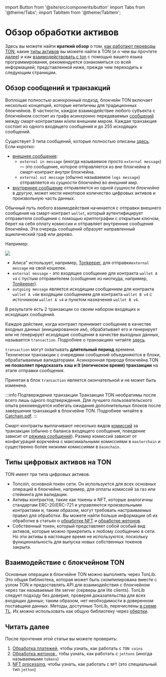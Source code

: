 import Button from '@site/src/components/button'
import Tabs from '@theme/Tabs';
import TabItem from '@theme/TabItem';

# Обзор обработки активов

Здесь вы можете найти **краткий обзор** о том, [как работают переводы TON](/v3/documentation/dapps/assets/overview#overview-on-messages-and-transactions), какие [типы активов](/v3/documentation/dapps/assets/overview#digital-asset-types-on-ton) вы можете найти в TON (и о чем вы прочтете [далее](/v3/documentation/dapps/assets/overview#read-next)) и как [взаимодействовать с ton](/v3/documentation/dapps/assets/overview#interaction-with-ton-blockchain) с помощью вашего языка программирования, рекомендуется ознакомиться со всей информацией, представленной ниже, прежде чем переходить к следующим страницам.

## Обзор сообщений и транзакций

Воплощая полностью асинхронный подход, блокчейн TON включает несколько концепций, которые нетипичны для традиционных блокчейнов. В частности, каждое взаимодействие любого субъекта с блокчейном состоит из графа асинхронно передаваемых [сообщений](/v3/documentation/smart-contracts/message-management/messages-and-transactions) между смарт-контрактами и/или внешним миром. Каждая транзакция состоит из одного входящего сообщения и до 255 исходящих сообщений.

Существует 3 типа сообщений, которые полностью описаны [здесь](/v3/documentation/smart-contracts/message-management/sending-messages#types-of-messages). Если коротко:

- [внешнее сообщение](/v3/documentation/smart-contracts/message-management/external-messages):
  - `external in message` (иногда называемое просто `external message`) — это сообщение, которое отправляется из *вне* блокчейна в смарт-контракт *внутри* блокчейна.
  - `external out message` (обычно называемое `logs message`) отправляется из *сущности блокчейна* во *внешний мир*.
- [внутреннее сообщение](/v3/documentation/smart-contracts/message-management/internal-messages) отправляется из одной *сущности блокчейна* в *другую*, может нести некоторое количество цифровых активов и произвольную часть данных.

Обычный путь любого взаимодействия начинается с отправки внешнего сообщения на смарт-контракт `wallet`, который аутентифицирует отправителя сообщения с помощью криптографии с открытым ключом, берет на себя оплату комиссии и отправляет внутренние сообщения блокчейна. Эта очередь сообщений образует направленный ациклический граф или дерево.

Например:

![](/img/docs/asset-processing/alicemsgDAG.svg)

- Алиса" использует, например, [Tonkeeper](https://tonkeeper.com/), для отправки`external message` на свой кошелек.
- `external message` - это входящее сообщение для контракта `wallet A v4` с пустым отправителем (сообщение из ниоткуда, например, [Tonkeeper](https://tonkeeper.com/)).
- `outgoing message` является исходящим сообщением для контракта `wallet A v4`и входящим сообщением для контракта `wallet B v4` с источником `wallet A v4` и пунктом назначения `wallet B v4`.

В результате есть 2 транзакции со своим набором входящих и исходящих сообщений.

Каждое действие, когда контракт принимает сообщение в качестве входных данных (инициированное им), обрабатывает его и генерирует или не генерирует исходящие сообщения в качестве выходных данных, называется `transaction`. Подробнее о транзакциях читайте [здесь](/v3/documentation/smart-contracts/message-management/messages-and-transactions#what-is-a-transaction).

`transaction` могут охватывать **длительный период** времени. Технически транзакции с очередями сообщений объединяются в блоки, обрабатываемые валидаторами. Асинхронная природа блокчейна TON **не позволяет предсказать хэш и lt (логическое время) транзакции** на этапе отправки сообщения.

Принятая в блок `transaction` является окончательной и не может быть изменена.

:::info Подтверждение транзакции
Транзакции TON необратимы после всего лишь одного подтверждения. Для лучшего пользовательского опыта рекомендуется избегать ожидания дополнительных блоков после завершения транзакций в блокчейне TON. Подробнее читайте в [Catchain.pdf](https://docs.ton.org/catchain.pdf#page=3).
:::

Смарт-контракты выплачивают несколько видов [комиссий](/v3/documentation/smart-contracts/transaction-fees/fees) за транзакции (обычно с баланса входящего сообщения, поведение зависит от [режима сообщений](/v3/documentation/smart-contracts/message-management/sending-messages#message-modes)). Размер комиссий зависит от конфигураций воркчейна с максимальными комиссиями в `masterchain` и существенно более низкими комиссиями в `basechain`.

## Типы цифровых активов на TON

TON имеет три типа цифровых активов.

- Toncoin, основной токен сети. Он используется для всех основных операций в блокчейне, например, для оплаты комиссий за газ или стейкинга для валидации.
- Активы контрактов, такие как токены и NFT, которые аналогичны стандартам ERC-20/ERC-721 и управляются произвольными контрактами и, таким образом, могут требовать настраиваемых правил для обработки. Вы можете найти больше информации об их обработке в статьях о [обработке NFT](/v3/guidelines/dapps/asset-processing/nft-processing/nfts) и [обработке жетонов](/v3/guidelines/dapps/asset-processing/jettons).
- Собственный токен, который представляет собой особый вид активов, которые можно прикрепить к любому сообщению в сети. Но эти активы в настоящее время не используются, поскольку функциональность для выпуска новых собственных токенов закрыта.

## Взаимодействие с блокчейном TON

Основные операции в блокчейне TON можно выполнять через TonLib. Это общая библиотека, которая может быть скомпилирована вместе с узлом TON и предоставлять API для взаимодействия с блокчейном через так называемые lite server (серверы для lite clients). TonLib следует подходу без доверия, проверяя доказательства для всех входящих данных; таким образом, нет необходимости в доверенном поставщике данных. Методы, доступные TonLib, перечислены [в схеме TL](https://github.com/ton-blockchain/ton/blob/master/tl/generate/scheme/tonlib_api.tl#L234). Их можно использовать как общую библиотеку через [обертки](/v3/guidelines/dapps/asset-processing/payments-processing/#sdks).

## Читать далее

После прочтения этой статьи вы можете проверить:

1. [Обработка платежей](/v3/guidelines/dapps/asset-processing/payments-processing), чтобы узнать, как работать с `TON coins`
2. [Обработка жетонов,](/v3/guidelines/dapps/asset-processing/jettons), тобы узнать, как работать с `jettons` (иногда называемыми `tokens`)
3. [NFT processing](/v3/guidelines/dapps/asset-processing/nft-processing/nfts), чтобы узнать, как работать с `NFT` (это специальный тип `jetton`)
